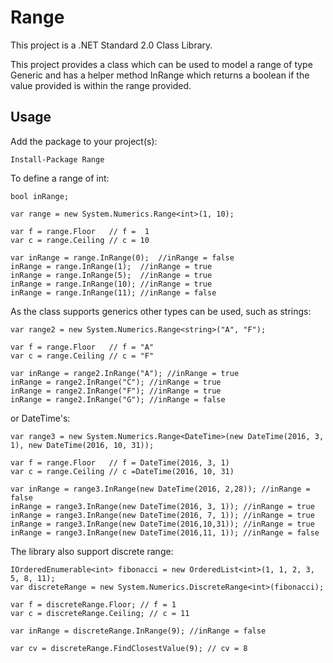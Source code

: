 # Range

This project is a .NET Standard 2.0 Class Library.

This project provides a class which can be used to model a range of type Generic and has a helper method InRange which returns a boolean if the value provided is within the range provided.

## Usage

Add the package to your project(s):

`Install-Package Range`

To define a range of int:

```
bool inRange;

var range = new System.Numerics.Range<int>(1, 10);

var f = range.Floor   // f =  1
var c = range.Ceiling // c = 10

var inRange = range.InRange(0);  //inRange = false
inRange = range.InRange(1);  //inRange = true
inRange = range.InRange(5);  //inRange = true
inRange = range.InRange(10); //inRange = true
inRange = range.InRange(11); //inRange = false
```

As the class supports generics other types can be used, such as strings:

```
var range2 = new System.Numerics.Range<string>("A", "F");

var f = range.Floor   // f = "A"
var c = range.Ceiling // c = "F"

var inRange = range2.InRange("A"); //inRange = true
inRange = range2.InRange("C"); //inRange = true
inRange = range2.InRange("F"); //inRange = true
inRange = range2.InRange("G"); //inRange = false
```

or DateTime's:

```
var range3 = new System.Numerics.Range<DateTime>(new DateTime(2016, 3, 1), new DateTime(2016, 10, 31));

var f = range.Floor   // f = DateTime(2016, 3, 1)
var c = range.Ceiling // c =DateTime(2016, 10, 31)

var inRange = range3.InRange(new DateTime(2016, 2,28)); //inRange = false
inRange = range3.InRange(new DateTime(2016, 3, 1)); //inRange = true
inRange = range3.InRange(new DateTime(2016, 7, 1)); //inRange = true
inRange = range3.InRange(new DateTime(2016,10,31)); //inRange = true
inRange = range3.InRange(new DateTime(2016,11, 1)); //inRange = false
```

The library also support discrete range:

```
IOrderedEnumerable<int> fibonacci = new OrderedList<int>(1, 1, 2, 3, 5, 8, 11);
var discreteRange = new System.Numerics.DiscreteRange<int>(fibonacci);

var f = discreteRange.Floor; // f = 1
var c = discreteRange.Ceiling; // c = 11

var inRange = discreteRange.InRange(9); //inRange = false

var cv = discreteRange.FindClosestValue(9); // cv = 8